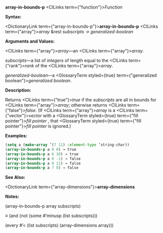 **array-in-bounds-p** <ClLinks  term={"function"}><i>Function</i></ClLinks> 



**Syntax:** 



<DictionaryLink  term={"array-in-bounds-p"}><b>array-in-bounds-p</b></DictionaryLink> <ClLinks  term={"array"}><i>array</i></ClLinks> &amp;rest *subscripts → generalized-boolean* 



**Arguments and Values:** 



<ClLinks  term={"array"}><i>array</i></ClLinks>—an <ClLinks  term={"array"}><i>array</i></ClLinks>. 



*subscripts*—a list of *integers* of length equal to the <ClLinks  term={"rank"}><i>rank</i></ClLinks> of the <ClLinks  term={"array"}><i>array</i></ClLinks>. 



*generalized-boolean*—a <GlossaryTerm styled={true} term={"generalized boolean"}><i>generalized boolean</i></GlossaryTerm>. 



**Description:** 



Returns <ClLinks  term={"true"}><i>true</i></ClLinks> if the *subscripts* are all in bounds for <ClLinks  term={"array"}><i>array</i></ClLinks>; otherwise returns <ClLinks  term={"false"}><i>false</i></ClLinks>. (If <ClLinks  term={"array"}><i>array</i></ClLinks> is a <ClLinks  term={"vector"}><i>vector</i></ClLinks> with a <GlossaryTerm styled={true} term={"fill pointer"}><i>fill pointer</i></GlossaryTerm> , that <GlossaryTerm styled={true} term={"fill pointer"}><i>fill pointer</i></GlossaryTerm> is ignored.) 



**Examples:**
```lisp
(setq a (make-array ’(7 11) :element-type ’string-char)) 
(array-in-bounds-p a 0 0) → true 
(array-in-bounds-p a 6 10) → true 
(array-in-bounds-p a 0 -1) → false 
(array-in-bounds-p a 0 11) → false 
(array-in-bounds-p a 7 0) → false 
```
**See Also:** 



<DictionaryLink  term={"array-dimensions"}><b>array-dimensions</b></DictionaryLink> 



**Notes:** 



(array-in-bounds-p array subscripts) 



*≡* (and (not (some #’minusp (list subscripts))) 



(every #’&lt; (list subscripts) (array-dimensions array))) 







 



 




